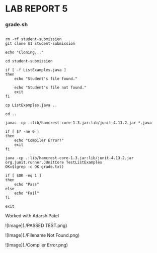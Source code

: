 # LAB REPORT 5

### grade.sh

```# Create your grading script here

rm -rf student-submission
git clone $1 student-submission

echo "Cloning..."

cd student-submission

if [ -f ListExamples.java ]
then
    echo "Student's file found."

    echo "Student's file not found."
    exit
fi

cp ListExamples.java ..

cd ..

javac -cp .:lib/hamcrest-core-1.3.jar:lib/junit-4.13.2.jar *.java

if [ $? -ne 0 ]
then
    echo "Compiler Error!"
    exit
fi

java -cp .:lib/hamcrest-core-1.3.jar:lib/junit-4.13.2.jar org.junit.runner.JUnitCore TestListExamples
OK=$(grep -c OK grade.txt)

if [ $OK -eq 1 ]
then
    echo "Pass"
else
    echo "Fail"
fi

exit
```

Worked with Adarsh Patel

![Image](./PASSED TEST.png)


![Image](./Filename Not Found.png)


![Image](./Compiler Error.png)
